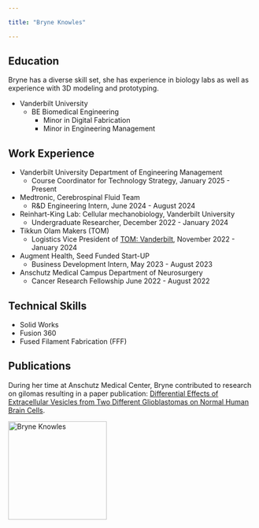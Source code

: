 ```yaml
---

title: "Bryne Knowles"

---
```


## Education

Bryne has a diverse skill set, she has experience in biology labs as well as experience with 3D modeling and prototyping.

* Vanderbilt University
  * BE Biomedical Engineering
       * Minor in Digital Fabrication
       * Minor in Engineering Management
    
## Work Experience

* Vanderbilt University Department of Engineering Management
  * Course Coordinator for Technology Strategy, January 2025 - Present
* Medtronic, Cerebrospinal Fluid Team
  * R&D Engineering Intern, June 2024 - August 2024
* Reinhart-King Lab: Cellular mechanobiology, Vanderbilt University
  * Undergraduate Researcher, December 2022 - January 2024
* Tikkun Olam Makers (TOM)
  * Logistics Vice President of [TOM: Vanderbilt](https://www.vanderbilt.edu/thewondry/tom-2023-make-a-thon/), November 2022 - January 2024
* Augment Health, Seed Funded Start-UP
  * Business Development Intern, May 2023 - August 2023
* Anschutz Medical Campus Department of Neurosurgery
  * Cancer Research Fellowship June 2022 - August 2022

## Technical Skills

* Solid Works
* Fusion 360 
* Fused Filament Fabrication (FFF)


## Publications 

During her time at Anschutz Medical Center, Bryne contributed to research on gilomas resulting in a paper publication: [Differential Effects of Extracellular Vesicles from Two Different Glioblastomas on Normal Human Brain Cells](https://pubmed.ncbi.nlm.nih.gov/39585062/).

<img src="https://bloximages.newyork1.vip.townnews.com/gazette.com/content/tncms/assets/v3/editorial/9/fa/9fadd05e-f969-11ec-a392-1b90f814bb7c/62bf397ab807e.image.jpg?resize=1476%2C984" alt="Bryne Knowles" style="width:200px;"/>
